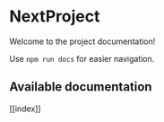 # NextProject

Welcome to the project documentation!

Use `npm run docs` for easier navigation.

## Available documentation

[[index]]

